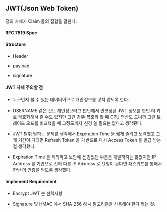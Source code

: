 ## JWT(Json Web Token) 

정의 자체가 Claim 들의 집합을 말한다. 

#### RFC 7519 Spec 

#### Structure 

- Header

- payload 

- signature  

#### JWT 자체 주의할 점

- 누구던지 볼 수 있는 데이터이므로 개인정보를 넣지 않도록 한다. 

- USERNAME 같은 것도 개인정보라고 판단해서 인코딩된 JWT 정보를 한번 더 키로 암호화해서 줄 수도 있지만
그런 경우 복호화 할 때 CPU 연산도 드니까 그런 트레이드 오프를 비교했을 때 그정도까지 신경 쓸 필요는 없다고 생각횄다.

- JWT 탈취 당하는 문제를 생각해서 Expiration Time 을 짧게 줄려고 노력했고 그게 기간이 다되면 Refresh Token 을
기반으로 다시 Access Token 을 발급 받는 걸 생각했다. 

- Expiration Time 을 제외하고 보안에 신경썼던 부분은 개발하지는 않았지만 IP Address 를 기반으로 전혀 다른 IP Address 로 요청이
온다면 패스워드를 통해서 한번 더 인증을 받도록 생각했다.

#### Implement Requirement 

- Encrypt JWT 는 선택사항

- Signature 및 HMAC 에서 SHA-256 해시 알고리즘을 사용해야 한다 라는 것. 